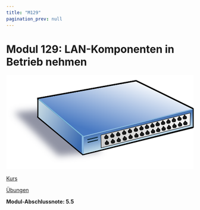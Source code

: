 ```yaml
---
title: "M129"
pagination_prev: null
---
```


# Modul 129: LAN-Komponenten in Betrieb nehmen

![logo_module](/data/m129/m129_logo.png)

[Kurs](./kurs.md)

[Übungen](./uebungen.md)

**Modul-Abschlussnote: 5.5**
